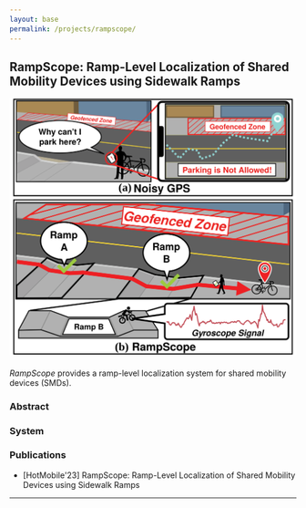 ```yaml
---
layout: base
permalink: /projects/rampscope/
---
```


## RampScope: Ramp-Level Localization of Shared Mobility Devices using Sidewalk Ramps


<div style="text-align: center; margin-bottom: 20px;">
    <img src="../../images/rampscope/intro.svg" alt="RampScope" style="width: 600px;">
</div>

*RampScope* provides a ramp-level localization system for shared mobility devices (SMDs). 

### Abstract

### System

### Publications

- [HotMobile'23] RampScope: Ramp-Level Localization of Shared Mobility Devices using Sidewalk Ramps

<hr>
